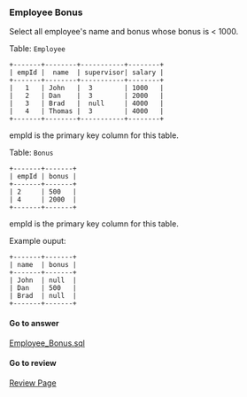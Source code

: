 ### Employee Bonus


Select all employee's name and bonus whose bonus is < 1000.

Table: `Employee`
```
+-------+--------+-----------+--------+
| empId |  name  | supervisor| salary |
+-------+--------+-----------+--------+
|   1   | John   |  3        | 1000   |
|   2   | Dan    |  3        | 2000   |
|   3   | Brad   |  null     | 4000   |
|   4   | Thomas |  3        | 4000   |
+-------+--------+-----------+--------+
```

empId is the primary key column for this table.

Table: `Bonus`
```
+-------+-------+
| empId | bonus |
+-------+-------+
| 2     | 500   |
| 4     | 2000  |
+-------+-------+
```

empId is the primary key column for this table.

Example ouput:
```
+-------+-------+
| name  | bonus |
+-------+-------+
| John  | null  |
| Dan   | 500   |
| Brad  | null  |
+-------+-------+
```


####  Go to answer

[Employee_Bonus.sql](https://github.com/Kelv1nYu/LeetCode_Practices/blob/master/Code/Employee_Bonus.sql)

#### Go to review

[Review Page](https://github.com/Kelv1nYu/LeetCode_Practices/blob/master/ReviewPage.md)
